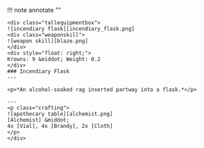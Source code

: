 !!! note annotate ""

    <div class="tallequipmentbox">
    ![incendiary flask][incendiary_flask.png]
    <div class="weaponskill">
    ![weapon skill][blaze.png]
    </div>
    <div style="float: right;">
    Krowns: 9 &middot; Weight: 0.2
    </div>
    ### Incendiary Flask
    ---

    <p>*An alcohol-soaked rag inserted partway into a flask.*</p>

    ---
    <p class="crafting">
    ![apothecary table][alchemist.png] 
    [Alchemist] &middot; 
    4x [Vial], 4x [Brandy], 2x [Cloth]
    </p>
    </div>
